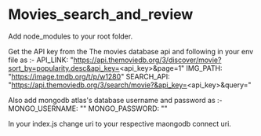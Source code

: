 # Movies_search_and_review

Add node_modules to your root folder.


Get the API key from the The movies database api and following in your env file as :- 
API_LINK: "https://api.themoviedb.org/3/discover/movie?sort_by=popularity.desc&api_key=<api_key>&page=1"
IMG_PATH: "https://image.tmdb.org/t/p/w1280"
SEARCH_API: "https://api.themoviedb.org/3/search/movie?&api_key=<api_key>&query="

Also add mongodb atlas's database username and password as :- 
MONGO_USERNAME: "<username>"
MONGO_PASSWORD: "<password>"
  
  
 In your index.js change uri to your respective maongodb connect uri.
